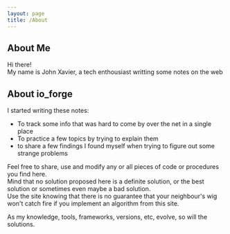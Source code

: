 ```yaml
---
layout: page
title: /About
---
```

## About Me

<p class="message">
  Hi there!<br>
  My name is John Xavier, a tech enthousiast writting some notes on the web
</p>

## About io_forge
I started writing these notes:

* To track some info that was hard to come by over the net in a single place
* To practice a few topics by trying to explain them
* to share a few findings I found myself when trying to figure out some strange problems

Feel free to share, use and modify any or all pieces of code or procedures you find here.<br>
Mind that no solution proposed here is a definite solution, or the best solution
or sometimes even maybe a bad solution.<br>
Use the site knowing that there is no guarantee that your neighbour's wig won't catch fire if you implement 
an algorithm from this site.

As my knowledge, tools, frameworks, versions, etc, evolve, so will the solutions.
